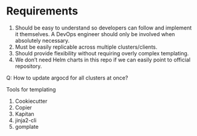 # Requirements

1) Should be easy to understand so developers can follow and implement it themselves. A DevOps engineer should only be involved when absolutely necessary.
2) Must be easily replicable across multiple clusters/clients.
3) Should provide flexibility without requiring overly complex templating.
4) We don’t need Helm charts in this repo if we can easily point to official repository.


Q: How to update argocd for all clusters at once?


Tools for templating

1) Cookiecutter
2) Copier
3) Kapitan
4) jinja2-cli
5) gomplate
